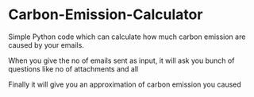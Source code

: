 # Carbon-Emission-Calculator

Simple Python code which can calculate how much carbon emission are caused by your emails.

When you give the no of emails sent as input, it will ask you bunch of questions like no of attachments and all 

Finally it will give you an approximation of carbon emission you caused
